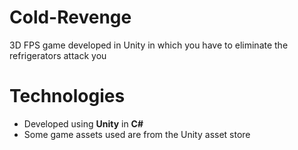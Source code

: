 # Cold-Revenge

3D FPS game developed in Unity in which you have to eliminate the refrigerators attack you

# Technologies

- Developed using **Unity** in **C#**
-  Some game assets used are from the Unity asset store

<!--stackedit_data:
eyJoaXN0b3J5IjpbMTU3MTk1MTA3NV19
-->